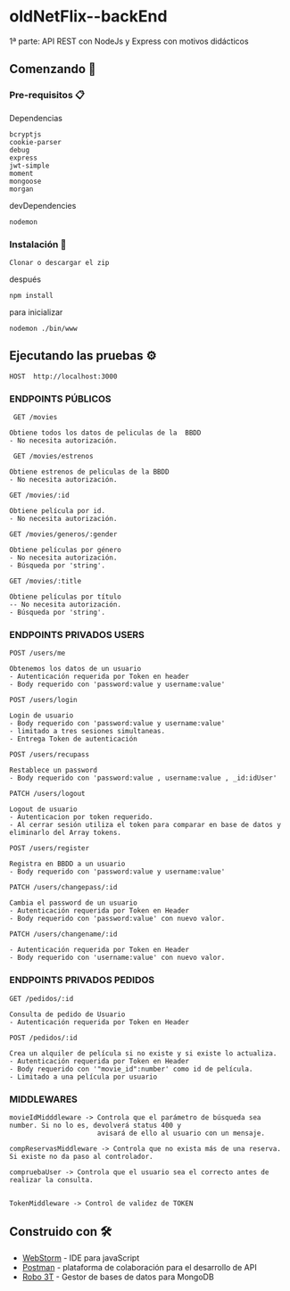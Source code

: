 # oldNetFlix--backEnd

1ª parte:
API REST con NodeJs y Express con motivos didácticos

## Comenzando 🚀

### Pre-requisitos 📋

Dependencias

```
bcryptjs
cookie-parser
debug
express
jwt-simple
moment
mongoose
morgan
```

devDependencies

```
nodemon

```

### Instalación 🔧


```
Clonar o descargar el zip
```

después

```
npm install

```

para inicializar

```
nodemon ./bin/www

```

## Ejecutando las pruebas ⚙️

```
HOST  http://localhost:3000

```

### ENDPOINTS PÚBLICOS
```
 GET /movies
 
Obtiene todos los datos de peliculas de la  BBDD
- No necesita autorización.

```
```
 GET /movies/estrenos
 
Obtiene estrenos de peliculas de la BBDD
- No necesita autorización.

```
```
GET /movies/:id

Obtiene película por id.
- No necesita autorización.
```
```
GET /movies/generos/:gender

Obtiene películas por género
- No necesita autorización.
- Búsqueda por 'string'.

```
```
GET /movies/:title

Obtiene películas por título
-- No necesita autorización.
- Búsqueda por 'string'.

```

### ENDPOINTS PRIVADOS USERS
```
POST /users/me

Obtenemos los datos de un usuario
- Autenticación requerida por Token en header
- Body requerido con 'password:value y username:value'
```
```
POST /users/login

Login de usuario
- Body requerido con 'password:value y username:value'
- limitado a tres sesiones simultaneas.
- Entrega Token de autenticación
```
```
POST /users/recupass

Restablece un password
- Body requerido con 'password:value , username:value , _id:idUser'
```
```
PATCH /users/logout

Logout de usuario
- Autenticacion por token requerido.
- Al cerrar sesión utiliza el token para comparar en base de datos y eliminarlo del Array tokens.
```
```
POST /users/register

Registra en BBDD a un usuario
- Body requerido con 'password:value y username:value'
```
```
PATCH /users/changepass/:id

Cambia el password de un usuario
- Autenticación requerida por Token en Header
- Body requerido con 'password:value' con nuevo valor.
```
```
PATCH /users/changename/:id

- Autenticación requerida por Token en Header
- Body requerido con 'username:value' con nuevo valor.
```

### ENDPOINTS PRIVADOS PEDIDOS
```
GET /pedidos/:id

Consulta de pedido de Usuario
- Autenticación requerida por Token en Header
```
```
POST /pedidos/:id

Crea un alquiler de película si no existe y si existe lo actualiza.
- Autenticación requerida por Token en Header
- Body requerido con '"movie_id":number' como id de película.
- Limitado a una película por usuario
```

### MIDDLEWARES
```
movieIdMidddleware -> Controla que el parámetro de búsqueda sea number. Si no lo es, devolverá status 400 y 
                      avisará de ello al usuario con un mensaje.
```
```
compReservasMiddleware -> Controla que no exista más de una reserva. Si existe no da paso al controlador.

```
```
compruebaUser -> Controla que el usuario sea el correcto antes de realizar la consulta.
           
```
```
TokenMiddleware -> Control de validez de TOKEN

```
## Construido con 🛠️

* [WebStorm](https://www.jetbrains.com/es-es/webstorm/) - IDE para javaScript
* [Postman](https://www.getpostman.com/) - plataforma de colaboración para el desarrollo de API
* [Robo 3T](https://robomongo.org/) - Gestor de bases de datos para MongoDB


